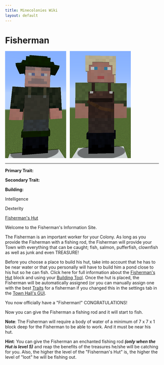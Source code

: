 ```yaml
---
title: Minecolonies Wiki
layout: default
---
```

# Fisherman

<div class="infobox box text-center">
<img src="../../assets/images/workers/fisherman_m.png" alt="Fisherman Male" />&nbsp;&nbsp;&nbsp;<img src="../../assets/images/workers/fisherman_f.png" alt="Fisherman Female" />
<hr />
  <div class="row section-text text-left">
    <div class="col">
      <p><strong>Primary Trait:</strong></p>
      <p><strong>Secondary Trait:</strong></p>
      <p><strong>Building:</strong></p>
    </div>
    <div class="col">
      <p class="traitp">Intelligence</p>
      <p class="traits">Dexterity</p>
      <p><a href="../buildings/fisherman">Fisherman's Hut</a></p>
    </div>
  </div>
</div>

Welcome to the Fisherman's Information Site.

The Fisherman is an important worker for your Colony. As long as you provide the Fisherman with a fishing rod, the Fisherman will provide your Town with everything that can be caught; fish, salmon, pufferfish, clownfish as well as junk and even TREASURE!

Before you choose a place to build his hut, take into account that he has to be near water or that you personally will have to build him a pond close to his hut so he can fish. Click here for full information about the [Fisherman's Hut](../buildings/fisherman) block and using your [Building Tool](../items/buildingtool). Once the hut is placed, the Fisherman will be automatically assigned (or you can manually assign one with the best [Traits](../systems/workerinfo) for a fisherman if you changed this in the settings tab in the [Town Hall's GUI](../../source/buildings/townhall).

You now officially have a "Fisherman!" CONGRATULATIONS!

Now you can give the Fisherman a fishing rod and it will start to fish. 

**Note**: The Fisherman will require a body of water of a minimum of 7 x 7 x 1 block deep for the Fisherman to be able to work. And it must be near his hut.

**Hint**: You can give the Fisherman an enchanted fishing rod **_(only when the Hut is level 5)_** and reap the benefits of the treasures he/she will be catching for you. Also, the higher the level of the "Fisherman's Hut" is, the higher the level of "loot" he will be fishing out.
